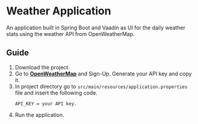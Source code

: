 # Weather Application
An application built in Spring Boot and Vaadin as UI for the daily weather stats using the weather API from OpenWeatherMap.

## Guide
1. Download the project.
2. Go to **[OpenWeatherMap](https://openweathermap.org/)** and Sign-Up. Generate your API key and copy it.
3. In project directory go to `src/main/resources/application.properties` file and insert the following code.
    ```
   API_KEY = your API key.
4. Run the application.